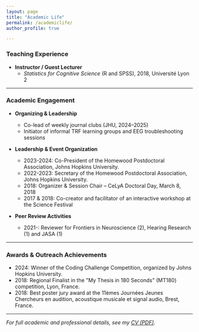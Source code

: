 ```yaml
---
layout: page
title: "Academic Life"
permalink: /academiclife/
author_profile: true

---
```


### Teaching Experience

- **Instructor / Guest Lecturer**  
  - *Statistics for Cognitive Science* (R and SPSS), 2018, Université Lyon 2  

---

### Academic Engagement

- **Organizing & Leadership**  
  - Co-lead of weekly journal clubs (JHU, 2024–2025)  
  - Initiator of informal TRF learning groups and EEG troubleshooting sessions

- **Leadership & Event Organization**
  - 2023-2024: Co-President of the Homewood Postdoctoral Association, Johns Hopkins University.
  - 2022-2023: Secretary of the Homewood Postdoctoral Association, Johns Hopkins University.
  - 2018: Organizer & Session Chair – CeLyA Doctoral Day, March 8, 2018
  - 2017 & 2018: Co-creator and facilitator of an interactive workshop at the Science Festival

- **Peer Review Activities**
  - 2021-: Reviewer for Frontiers in Neuroscience (2), Hearing Research (1) and JASA (1)

---

### Awards & Outreach Achievements

- 2024: Winner of the Coding Challenge Competition, organized by Johns Hopkins University.
- 2018: Regional Finalist in the "My Thesis in 180 Seconds" (MT180) competition, Lyon, France.
- 2018: Best poster jury award at the 11èmes Journées Jeunes Chercheurs en audition, acoustique musicale et signal audio, Brest, France.

---

*For full academic and professional details, see my [CV (PDF)](/files/Moira_Huet_CV.pdf).*
